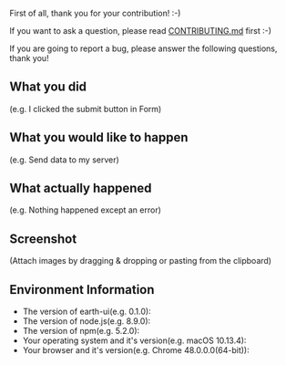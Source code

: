 First of all, thank you for your contribution! :-)

If you want to ask a question, please read [CONTRIBUTING.md](https://github.com/G-Explorer/earth-ui/blob/master/.github/CONTRIBUTING.md) first :-)

If you are going to report a bug, please answer the following questions, thank you!

## What you did

(e.g. I clicked the submit button in Form)

## What you would like to happen

(e.g. Send data to my server)

## What actually happened

(e.g. Nothing happened except an error)

## Screenshot

(Attach images by dragging & dropping or pasting from the clipboard)

## Environment Information

- The version of earth-ui(e.g. 0.1.0):
- The version of node.js(e.g. 8.9.0):
- The version of npm(e.g. 5.2.0):
- Your operating system and it's version(e.g. macOS 10.13.4):
- Your browser and it's version(e.g. Chrome 48.0.0.0(64-bit)):
